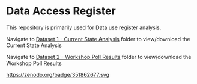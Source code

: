 #  Data Access Register

This repository is primarily used for Data use register analysis.

Navigate to [Dataset 1 - Current State Analysis](https://github.com/HDRUK/data-use-register/tree/main/Dataset%201%20-%20Current%20State%20Analysis) folder to view/download the Current State Analysis

Navigate to [Dataset 2 - Workshop Poll Results](https://github.com/HDRUK/data-use-register/tree/main/Dataset%202%20-%20Workshop%20Poll%20Results) folder to view/download the Workshop Poll Results

https://zenodo.org/badge/351862677.svg

